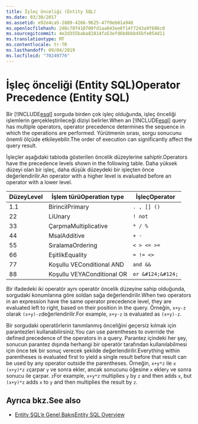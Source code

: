 ```yaml
---
title: İşleç önceliği (Entity SQL)
ms.date: 03/30/2017
ms.assetid: e92e4ca5-2889-4266-9625-47f0eb01a948
ms.openlocfilehash: 2d8c78f410708fd1aa843ee8f14f7243a9f686c0
ms.sourcegitcommit: 4e2d355baba82814fa53efd6b8bbb45bfe054d11
ms.translationtype: MT
ms.contentlocale: tr-TR
ms.lasthandoff: 09/04/2019
ms.locfileid: "70249776"
---
```

# <a name="operator-precedence-entity-sql"></a><span data-ttu-id="f7095-102">İşleç önceliği (Entity SQL)</span><span class="sxs-lookup"><span data-stu-id="f7095-102">Operator Precedence (Entity SQL)</span></span>
<span data-ttu-id="f7095-103">Bir [!INCLUDE[esql](../../../../../../includes/esql-md.md)] sorguda birden çok işleç olduğunda, işleç önceliği işlemlerin gerçekleştirileceği diziyi belirler.</span><span class="sxs-lookup"><span data-stu-id="f7095-103">When an [!INCLUDE[esql](../../../../../../includes/esql-md.md)] query has multiple operators, operator precedence determines the sequence in which the operations are performed.</span></span> <span data-ttu-id="f7095-104">Yürütmenin sırası, sorgu sonucunu önemli ölçüde etkileyebilir.</span><span class="sxs-lookup"><span data-stu-id="f7095-104">The order of execution can significantly affect the query result.</span></span>  
  
 <span data-ttu-id="f7095-105">İşleçler aşağıdaki tabloda gösterilen öncelik düzeylerine sahiptir.</span><span class="sxs-lookup"><span data-stu-id="f7095-105">Operators have the precedence levels shown in the following table.</span></span> <span data-ttu-id="f7095-106">Daha yüksek düzeyi olan bir işleç, daha düşük düzeydeki bir işleçten önce değerlendirilir.</span><span class="sxs-lookup"><span data-stu-id="f7095-106">An operator with a higher level is evaluated before an operator with a lower level.</span></span>  
  
|<span data-ttu-id="f7095-107">Düzey</span><span class="sxs-lookup"><span data-stu-id="f7095-107">Level</span></span>|<span data-ttu-id="f7095-108">İşlem türü</span><span class="sxs-lookup"><span data-stu-id="f7095-108">Operation type</span></span>|<span data-ttu-id="f7095-109">İşleç</span><span class="sxs-lookup"><span data-stu-id="f7095-109">Operator</span></span>|  
|-----------|--------------------|--------------|  
|<span data-ttu-id="f7095-110">1\.</span><span class="sxs-lookup"><span data-stu-id="f7095-110">1</span></span>|<span data-ttu-id="f7095-111">Birincil</span><span class="sxs-lookup"><span data-stu-id="f7095-111">Primary</span></span>|`. , [] ()`|  
|<span data-ttu-id="f7095-112">2</span><span class="sxs-lookup"><span data-stu-id="f7095-112">2</span></span>|<span data-ttu-id="f7095-113">Li</span><span class="sxs-lookup"><span data-stu-id="f7095-113">Unary</span></span>|`! not`|  
|<span data-ttu-id="f7095-114">3</span><span class="sxs-lookup"><span data-stu-id="f7095-114">3</span></span>|<span data-ttu-id="f7095-115">Çarpma</span><span class="sxs-lookup"><span data-stu-id="f7095-115">Multiplicative</span></span>|`* / %`|  
|<span data-ttu-id="f7095-116">4</span><span class="sxs-lookup"><span data-stu-id="f7095-116">4</span></span>|<span data-ttu-id="f7095-117">Msal</span><span class="sxs-lookup"><span data-stu-id="f7095-117">Additive</span></span>|`+ -`|  
|<span data-ttu-id="f7095-118">5</span><span class="sxs-lookup"><span data-stu-id="f7095-118">5</span></span>|<span data-ttu-id="f7095-119">Sıralama</span><span class="sxs-lookup"><span data-stu-id="f7095-119">Ordering</span></span>|`< > <= >=`|  
|<span data-ttu-id="f7095-120">6</span><span class="sxs-lookup"><span data-stu-id="f7095-120">6</span></span>|<span data-ttu-id="f7095-121">Eşitlik</span><span class="sxs-lookup"><span data-stu-id="f7095-121">Equality</span></span>|`= != <>`|  
|<span data-ttu-id="f7095-122">7</span><span class="sxs-lookup"><span data-stu-id="f7095-122">7</span></span>|<span data-ttu-id="f7095-123">Koşullu VE</span><span class="sxs-lookup"><span data-stu-id="f7095-123">Conditional AND</span></span>|`and &&`|  
|<span data-ttu-id="f7095-124">8</span><span class="sxs-lookup"><span data-stu-id="f7095-124">8</span></span>|<span data-ttu-id="f7095-125">Koşullu VEYA</span><span class="sxs-lookup"><span data-stu-id="f7095-125">Conditional OR</span></span>|`or &#124;&#124;`|  
  
 <span data-ttu-id="f7095-126">Bir ifadedeki iki operatör aynı operatör öncelik düzeyine sahip olduğunda, sorgudaki konumlarına göre soldan sağa değerlendirilir.</span><span class="sxs-lookup"><span data-stu-id="f7095-126">When two operators in an expression have the same operator precedence level, they are evaluated left to right, based on their position in the query.</span></span> <span data-ttu-id="f7095-127">Örneğin, `x+y-z` olarak `(x+y)-z`değerlendirilir.</span><span class="sxs-lookup"><span data-stu-id="f7095-127">For example, `x+y-z` is evaluated as `(x+y)-z`.</span></span>  
  
 <span data-ttu-id="f7095-128">Bir sorgudaki operatörlerin tanımlanmış önceliğini geçersiz kılmak için parantezleri kullanabilirsiniz.</span><span class="sxs-lookup"><span data-stu-id="f7095-128">You can use parentheses to override the defined precedence of the operators in a query.</span></span> <span data-ttu-id="f7095-129">Parantez içindeki her şey, sonucun parantez dışında herhangi bir operatör tarafından kullanılabilmesi için önce tek bir sonuç verecek şekilde değerlendirilir.</span><span class="sxs-lookup"><span data-stu-id="f7095-129">Everything within parentheses is evaluated first to yield a single result before that result can be used by any operator outside the parentheses.</span></span> <span data-ttu-id="f7095-130">Örneğin, `x+y*z` ile `x` `(x+y)*z` `z`çarpar `y` ve sonra ekler, ancak sonucunu öğesine `x` ekler`y` ve sonra sonucu ile çarpar. `z`</span><span class="sxs-lookup"><span data-stu-id="f7095-130">For example, `x+y*z` multiplies `y` by `z` and then adds `x`, but `(x+y)*z` adds `x` to `y` and then multiplies the result by `z`.</span></span>  
  
## <a name="see-also"></a><span data-ttu-id="f7095-131">Ayrıca bkz.</span><span class="sxs-lookup"><span data-stu-id="f7095-131">See also</span></span>

- [<span data-ttu-id="f7095-132">Entity SQL’e Genel Bakış</span><span class="sxs-lookup"><span data-stu-id="f7095-132">Entity SQL Overview</span></span>](entity-sql-overview.md)
